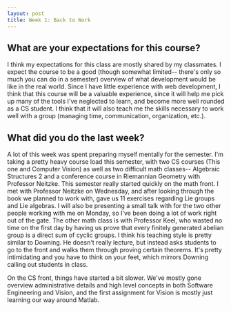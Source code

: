 ```yaml
---
layout: post
title: Week 1: Back to Work
---
```


## What are your expectations for this course?

I think my expectations for this class are mostly shared by my classmates. I
expect the course to be a good (though somewhat limited-- there's only so much
you can do in a semester) overview of what development would be like in the
real world. Since I have little experience with web development, I think
that this course will be a valuable experience, since it will help me
pick up many of the tools I've neglected to learn, and become more well
rounded as a CS student. I think that it will also teach me the skills
necessary to work well with a group (managing time, communication, organization,
etc.).

## What did you do the last week?

A lot of this week was spent preparing myself mentally for the semester.
I'm taking a pretty heavy course load this semester, with two CS courses
(This one and Computer Vision) as well as two difficult math classes--
Algebraic Structures 2 and a conference course in Riemannian Geometry with
Professor Neitzke. This semester really started quickly on the math front.
I met with Professor Neitzke on Wednesday, and after looking through the
book we planned to work with, gave us 11 exercises regarding Lie groups
and Lie algebras. I will also be presenting a small talk with for the
two other people working with me on Monday, so I've been doing a lot of work
right out of the gate. The other math class is with Professor Keel, who wasted
no time on the first day by having us prove that every finitely generated
abelian group is a direct sum of cyclic groups. I think
his teaching style is pretty similar to Downing. He doesn't really lecture,
but instead asks students to go to the front and walks them through
proving certain theorems. It's pretty intimidating and you have to think on
your feet, which mirrors Downing calling out students in class.

On the CS front, things have started a bit slower. We've mostly gone overview
administrative details and high level concepts in both Software Engineering
and Vision, and the first assignment for Vision is mostly just learning
our way around Matlab.
